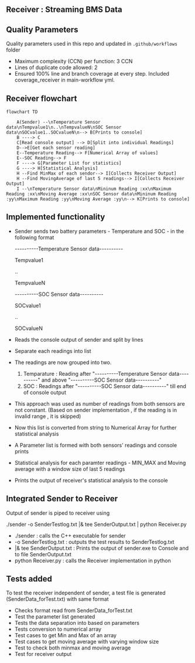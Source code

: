 ##  Receiver : Streaming BMS Data

## Quality Parameters
Quality parameters used in this repo and updated in `.github/workflows` folder

- Maximum complexity (CCN) per function:  3 CCN 
- Lines of duplicate code allowed: 2 
- Ensured 100% line and branch coverage at every step. Included coverage_receiver in main-workflow yml.

## Receiver flowchart
```mermaid
flowchart TD

    A(Sender) --\nTemperature Sensor data\nTempvalue1\n..\nTempvalueN\nSOC Sensor data\nSOCvalue1..SOCvalueN\n--> B[Prints to console]
    B ----> C
    C[Read console output] --> D[Split into individual Readings] 
    D-->E[Get each sensor reading]
    E--Temperature Reading--> F[Numerical Array of values]
    E--SOC Reading--> F
    F ----> G[Parameter List for statistics]
    G ----> H[Statistical Analysis]
    H --Find MinMax of each sendor--> I[Collects Receiver Output]
    H --Find MovingAverage of last 5 readings--> I[Collects Receiver Output]
    I --\nTemperature Sensor data\nMininum Reading :xx\nMaximum Reading :xx\nMoving Average :xx\nSOC Sensor data\nMininum Reading :yy\nMaximum Reading :yy\nMoving Average :yy\n--> K[Prints to console]

```


## Implemented  functionality
- Sender sends two battery parameters - Temperature and SOC - in the following format

    ----------Temperature Sensor data----------
    
    Tempvalue1
    
    ..
    
    TempvalueN
    
    ----------SOC Sensor data----------
    
    SOCvalue1
    
    ..
    
    SOCvalueN
    

- Reads the console output of sender and split by lines
- Separate each readings into list
- The readings are now grouped into two.
     1. Temparature : Reading after "----------Temperature Sensor data----------" and above "----------SOC Sensor data----------"
     2. SOC : Readings after "----------SOC Sensor data----------" till end of console output
- This approach was used as number of readings from both sensors are not constant. (Based on sender implementation , if the reading is in invalid range , it is skipped)
- Now this list is converted from string to Numerical Array for further statistical analysis
- A Parameter list is formed with both sensors' readings and console prints
- Statistical analysis for each paramter readings - MIN_MAX and Moving average with a window size of last 5 readings
- Prints the output of receiver's statistical analysis to the console

## Integrated Sender to Receiver

Output of sender is piped to receiver using 

./sender -o SenderTestlog.txt |& tee SenderOutput.txt | python Receiver.py

- ./sender : calls the C++ executable for sender
- -o SenderTestlog.txt : outputs the test results to SenderTestlog.txt 
- |& tee SenderOutput.txt : Prints the output of sender.exe to Console and to file SenderOutput.txt
- python Receiver.py : calls the Receiver implementation in python

## Tests added

To test the receiver independent of sender, a test file is generated (SenderData_forTest.txt) with same format

- Checks format read from SenderData_forTest.txt
- Test the parameter list generated
- Tests the data separation into based on parameters
- Tests conversion to numerical array
- Test cases to get Min and Max of an array
- Test cases to get moving average with varying window size 
- Test to check both minmax and moving average
- Test for receiver output


